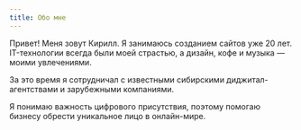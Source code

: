 ```yaml
---
title: Обо мне
---
```


Привет! Меня зовут Кирилл. Я занимаюсь созданием сайтов уже 20 лет. IT-технологии всегда были моей страстью, а дизайн, кофе и музыка — моими увлечениями.

За это время я сотрудничал с известными сибирскими диджитал-агентствами и зарубежными компаниями.

Я понимаю важность цифрового присутствия, поэтому помогаю бизнесу обрести уникальное лицо в онлайн-мире.
